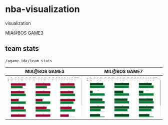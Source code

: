 # nba-visualization
visualization

MIA@BOS GAME3


## team stats
```
/<game_id>/team_stats
```
| MIA@BOS GAME3 | MIL@BOS GAME7                                                                                |
|-----------|----------------------------------------------------------------------------------------------|
| <img src="./images/barchart_MIA_at_BOS_GAME3.png" alt="MIA@BOS GAME3" title="MIA@BOS GAME3">          | <img src="./images/barchart_MIL_at_BOS_GAME7.png" alt="MIL@BOS GAME7" title="MIL@BOS GAME7"> |
